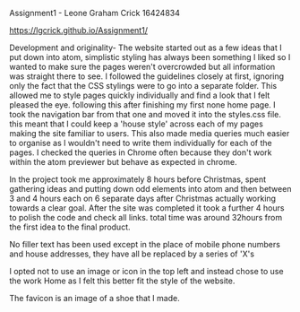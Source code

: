 Assignment1 - Leone Graham Crick 16424834

https://lgcrick.github.io/Assignment1/

Development and originality- The website started out as a few ideas that I put down into atom, simplistic styling has always been something I liked so I wanted to make sure the pages weren't overcrowded but all information was straight there to see. I followed the guidelines closely at first, ignoring only the fact that the CSS stylings were to go into a separate folder. This allowed me to style pages quickly individually and find a look that I felt pleased the eye. following this after finishing my first none home page. I took the navigation bar from that one and moved it into the styles.css file. this meant that I could keep a 'house style' across each of my pages making the site familiar to users. This also made media queries much easier to organise as I wouldn't need to write them individually for each of the pages. I checked the queries in Chrome often because they don't work within the atom previewer but behave as expected in chrome.

In the project took me approximately 8 hours before Christmas, spent gathering ideas and putting down odd elements into atom and then between 3 and 4 hours each on 6 separate days after Christmas actually working towards a clear goal. After the site was completed it took a further 4 hours to polish the code and check all links. total time was around 32hours from the first idea to the final product.

No filler text has been used except in the place of mobile phone numbers and house addresses, they have all be replaced by a series of 'X's

I opted not to use an image or icon in the top left and instead chose to use the work Home as I felt this better fit the style of the website.

The favicon is an image of a shoe that I made.
